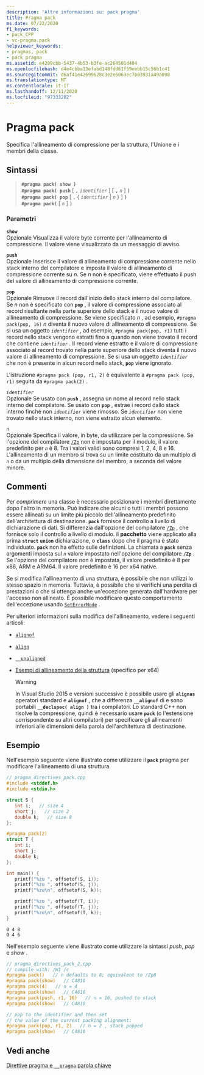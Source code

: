 ```yaml
---
description: 'Altre informazioni su: pack pragma'
title: Pragma pack
ms.date: 07/22/2020
f1_keywords:
- pack_CPP
- vc-pragma.pack
helpviewer_keywords:
- pragmas, pack
- pack pragma
ms.assetid: e4209cbb-5437-4b53-b3fe-ac264501d404
ms.openlocfilehash: d4e4cbba13efabd148fdd61f59eebb15c56b1c41
ms.sourcegitcommit: d6af41e42699628c3e2e6063ec7b03931a49a098
ms.translationtype: MT
ms.contentlocale: it-IT
ms.lasthandoff: 12/11/2020
ms.locfileid: "97333202"
---
```

# <a name="pack-pragma"></a>Pragma pack

Specifica l'allineamento di compressione per la struttura, l'Unione e i membri della classe.

## <a name="syntax"></a>Sintassi

> **`#pragma pack( show )`**\
> **`#pragma pack( push`** [ **`,`** *`identifier`* ] [ **`,`** *`n`* ] **`)`**\
> **`#pragma pack( pop`** [ **`,`** { *`identifier`* | *`n`* } ] **`)`**\
> **`#pragma pack(`** [ *`n`* ] **`)`**

### <a name="parameters"></a>Parametri

**`show`**\
Opzionale Visualizza il valore byte corrente per l'allineamento di compressione. Il valore viene visualizzato da un messaggio di avviso.

**`push`**\
Opzionale Inserisce il valore di allineamento di compressione corrente nello stack interno del compilatore e imposta il valore di allineamento di compressione corrente su *n*. Se *n* non è specificato, viene effettuato il push del valore di allineamento di compressione corrente.

**`pop`**\
Opzionale Rimuove il record dall'inizio dello stack interno del compilatore. Se *n* non è specificato con **`pop`** , il valore di compressione associato al record risultante nella parte superiore dello stack è il nuovo valore di allineamento di compressione. Se viene specificato *n* , ad esempio, `#pragma pack(pop, 16)` *n* diventa il nuovo valore di allineamento di compressione. Se si usa un oggetto *`identifier`* , ad esempio, `#pragma pack(pop, r1)` tutti i record nello stack vengono estratti fino a quando non viene trovato il record che contiene *`identifier`* . Il record viene estratto e il valore di compressione associato al record trovato nella parte superiore dello stack diventa il nuovo valore di allineamento di compressione. Se si usa un oggetto *`identifier`* che non è presente in alcun record nello stack, **`pop`** viene ignorato.

L'istruzione `#pragma pack (pop, r1, 2)` è equivalente a `#pragma pack (pop, r1)` seguita da `#pragma pack(2)` .

*`identifier`*\
Opzionale Se usato con **`push`** , assegna un nome al record nello stack interno del compilatore. Se usato con **`pop`** , estrae i record dallo stack interno finché non *`identifier`* viene rimosso. Se *`identifier`* non viene trovato nello stack interno, non viene estratto alcun elemento.

*`n`*\
Opzionale Specifica il valore, in byte, da utilizzare per la compressione. Se l'opzione del compilatore [`/Zp`](../build/reference/zp-struct-member-alignment.md) non è impostata per il modulo, il valore predefinito per *`n`* è 8. Tra i valori validi sono compresi 1, 2, 4, 8 e 16. L'allineamento di un membro si trova su un limite costituito da un multiplo di *`n`* o da un multiplo della dimensione del membro, a seconda del valore minore.

## <a name="remarks"></a>Commenti

Per *comprimere* una classe è necessario posizionare i membri direttamente dopo l'altro in memoria. Può indicare che alcuni o tutti i membri possono essere allineati su un limite più piccolo dell'allineamento predefinito dell'architettura di destinazione. **`pack`** fornisce il controllo a livello di dichiarazione di dati. Si differenzia dall'opzione del compilatore [`/Zp`](../build/reference/zp-struct-member-alignment.md) , che fornisce solo il controllo a livello di modulo. il **pacchetto** viene applicato alla prima **`struct`** **`union`** dichiarazione, o **`class`** dopo che il pragma è stato individuato. **`pack`** non ha effetto sulle definizioni. La chiamata a **`pack`** senza argomenti imposta sul *`n`* valore impostato nell'opzione del compilatore **`/Zp`** . Se l'opzione del compilatore non è impostata, il valore predefinito è 8 per x86, ARM e ARM64. Il valore predefinito è 16 per x64 native.

Se si modifica l'allineamento di una struttura, è possibile che non utilizzi lo stesso spazio in memoria. Tuttavia, è possibile che si verifichi una perdita di prestazioni o che si ottenga anche un'eccezione generata dall'hardware per l'accesso non allineato. È possibile modificare questo comportamento dell'eccezione usando [`SetErrorMode`](/windows/win32/api/errhandlingapi/nf-errhandlingapi-seterrormode) .

Per ulteriori informazioni sulla modifica dell'allineamento, vedere i seguenti articoli:

- [`alignof`](../cpp/alignof-operator.md)

- [`align`](../cpp/align-cpp.md)

- [`__unaligned`](../cpp/unaligned.md)

- [Esempi di allineamento della struttura](../build/x64-software-conventions.md#examples-of-structure-alignment) (specifico per x64)

   > [!WARNING]
   > In Visual Studio 2015 e versioni successive è possibile usare gli **`alignas`** operatori standard e **`alignof`** , che a differenza **`__alignof`** di e sono portabili **`__declspec( align )`** tra i compilatori. Lo standard C++ non risolve la compressione, quindi è necessario usare **`pack`** (o l'estensione corrispondente su altri compilatori) per specificare gli allineamenti inferiori alle dimensioni della parola dell'architettura di destinazione.

## <a name="examples"></a>Esempio

Nell'esempio seguente viene illustrato come utilizzare il **`pack`** pragma per modificare l'allineamento di una struttura.

```cpp
// pragma_directives_pack.cpp
#include <stddef.h>
#include <stdio.h>

struct S {
   int i;   // size 4
   short j;   // size 2
   double k;   // size 8
};

#pragma pack(2)
struct T {
   int i;
   short j;
   double k;
};

int main() {
   printf("%zu ", offsetof(S, i));
   printf("%zu ", offsetof(S, j));
   printf("%zu\n", offsetof(S, k));

   printf("%zu ", offsetof(T, i));
   printf("%zu ", offsetof(T, j));
   printf("%zu\n", offsetof(T, k));
}
```

```Output
0 4 8
0 4 6
```

Nell'esempio seguente viene illustrato come utilizzare la sintassi *push*, *pop* e *show* .

```cpp
// pragma_directives_pack_2.cpp
// compile with: /W1 /c
#pragma pack()   // n defaults to 8; equivalent to /Zp8
#pragma pack(show)   // C4810
#pragma pack(4)   // n = 4
#pragma pack(show)   // C4810
#pragma pack(push, r1, 16)   // n = 16, pushed to stack
#pragma pack(show)   // C4810

// pop to the identifier and then set
// the value of the current packing alignment:
#pragma pack(pop, r1, 2)   // n = 2 , stack popped
#pragma pack(show)   // C4810
```

## <a name="see-also"></a>Vedi anche

[Direttive pragma e `__pragma` parola chiave](../preprocessor/pragma-directives-and-the-pragma-keyword.md)
